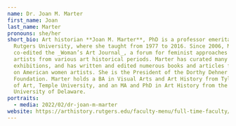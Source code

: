 ```yaml
---
name: Dr. Joan M. Marter
first_name: Joan
last_name: Marter
pronouns: she/her
short_bio: Art historian **Joan M. Marter**, PhD is a professor emerita at
  Rutgers University, where she taught from 1977 to 2016. Since 2006, Marter has
  co-edited the _Woman’s Art Journal_, a forum for feminist approaches to women
  artists from various art historical periods. Marter has curated many
  exhibitions, and has written and edited numerous books and articles focusing
  on American women artists. She is the President of the Dorthy Dehner
  Foundation. Marter holds a BA in Visual Arts and Art History from Tyler School
  of Art, Temple University, and an MA and PhD in Art History from the
  University of Delaware.
portraits:
  - media: 2022/02/dr-joan-m-marter
website: https://arthistory.rutgers.edu/faculty-menu/full-time-faculty/67-marter
---
```

